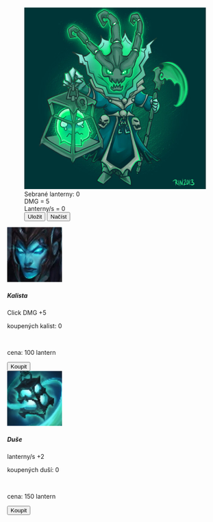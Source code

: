 <!DOCTYPE html>
<html lang="en">
<head>
    <meta charset="UTF-8">
    <meta http-equiv="X-UA-Compatible" content="IE=edge">
    <meta name="viewport" content="width=device-width, initial-scale=1.0">
    <link rel="stylesheet" href="https://maxcdn.bootstrapcdn.com/bootstrap/4.0.0/css/bootstrap.min.css" integrity="sha384-Gn5384xqQ1aoWXA+058RXPxPg6fy4IWvTNh0E263XmFcJlSAwiGgFAW/dAiS6JXm" crossorigin="anonymous">
    <link rel="stylesheet" href="bootstrap.css">
    <script src="main.js"></script>
    <title>Clicker</title>
</head>
<body>
    <main class="container">
    <div class="row justify-content-center mt-5 m-5">
        <figure class="figure">
            <img src="Thresh.jpg" onclick="Click()" class="figure-img img-fluid rounded" alt="A generic square placeholder image with rounded corners in a figure.">
            <figcaption id="maintxt" class="figure-caption">Sebrané lanterny: 0</figcaption>
            <figcaption id="dmg" class="text-center">DMG = 5</figcaption>
            <figcaption id=lanterny_s class="text-center">Lanterny/s = 0</figcaption>
            <button onclick="saveCookies()" type="button" class="btn btn-primary">Uložit</button>
            <button onclick="loadCookies()" type="button" class="btn btn-primary">Načíst</button>
        </figure>
    </div>
    </main> 
    <div class="row justify-content-center mt-5">
        <div class="media mr-5 ml-5">
            <img style="width: 128px; height: 128px;" class="align-self-center mr-3" src="kalista.jpg" alt="Generic placeholder image">
            <div class="media-body">
              <h5 class="mt-0">Kalista</h5>
              Click DMG +5 <br>
              <p id="kalista" class="m-0">koupených kalist: 0</p> <br>
              <p id="kalista_cena">cena: 100 lantern</p>
              <button onclick="buyKalista()" type="button" class="btn btn-primary">Koupit</button>
            </div>
          </div>
          <div class="media ml-0 ml-md-5 mt-5 mt-md-0">
            <img style="width: 128px; height: 128px;" class="align-self-center mr-3" src="duse.jpg" alt="Generic placeholder image">
            <div class="media-body">
              <h5 class="mt-0">Duše</h5>
              lanterny/s +2 <br>
              <p id="duse" class="m-0">koupených duší: 0</p> <br>
              <p id="duse_cena">cena: 150 lantern</p>
              <button onclick="buyDuse()" type="button" class="btn btn-primary">Koupit</button>
            </div>
          </div>
    </div>       
</body>
</html>
